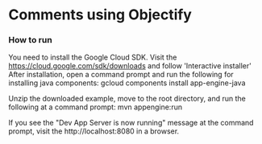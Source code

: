 Comments using Objectify
======================

### How to run

You need to install the Google Cloud SDK.
Visit the https://cloud.google.com/sdk/downloads and follow 'Interactive installer'
After installation, open a command prompt and run the following for installing java components:
gcloud components install app-engine-java

Unzip the downloaded example, move to the root directory, and run the following at a command prompt:
mvn appengine:run

If you see the "Dev App Server is now running" message at the command prompt, visit the http://localhost:8080 in a browser.
